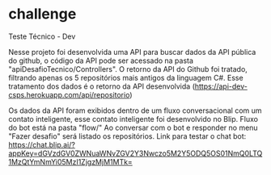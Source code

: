 # challenge
Teste Técnico - Dev

Nesse projeto foi desenvolvida uma API para buscar dados da API pública do github, o código da API pode ser acessado na pasta "apiDesafioTecnico/Controllers".
O retorno da API do Github foi tratado, filtrando apenas os 5 repositórios mais antigos da linguagem C#. Esse tratamento dos dados é o retorno da API desenvolvida (https://api-dev-csps.herokuapp.com/api/repositorio)

Os dados da API foram exibidos dentro de um fluxo conversacional com um contato inteligente, esse contato inteligente foi desenvolvido no Blip. Fluxo do bot está na pasta "flow/"
Ao conversar com o bot e responder no menu "Fazer desafio" será listado os repositórios. Link para testar o chat bot: https://chat.blip.ai/?appKey=dGVzdGV0ZWNuaWNvZGV2Y3Nwczo5M2Y5ODQ5OS01NmQ0LTQ1MzQtYmNmYi05MzI1ZjgzMjM1MTk=
